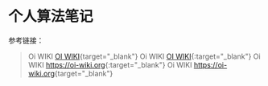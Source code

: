 # 个人算法笔记

参考链接：
> Oi WIKI [OI WIKI](https://oi-wiki.org/){target="_blank"}
> Oi WIKI [OI WIKI](https://oi-wiki.org/){:target="_blank"}
> Oi WIKI <https://oi-wiki.org>{:target="_blank"}
> Oi WIKI <https://oi-wiki.org>{target="_blank"}
